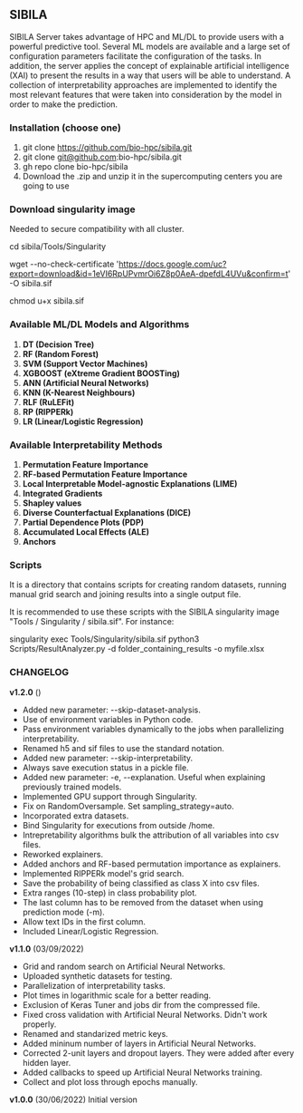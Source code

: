 ## SIBILA
SIBILA Server takes advantage of HPC and ML/DL to provide users with a powerful predictive tool. Several ML models are available and a large set of configuration parameters facilitate the configuration of the tasks. In addition, the server applies the concept of explainable artificial intelligence (XAI) to present the results in a way that users will be able to understand. A collection of interpretability approaches are implemented to identify the most relevant features that were taken into consideration by the model in order to make the prediction. 

### Installation (choose one)
1. git clone https://github.com/bio-hpc/sibila.git
2. git clone git@github.com:bio-hpc/sibila.git
3. gh repo clone bio-hpc/sibila
4. Download the .zip and unzip it in the supercomputing centers you are going to use 

### Download singularity image 
Needed to secure compatibility with all cluster.

cd sibila/Tools/Singularity

wget --no-check-certificate 'https://docs.google.com/uc?export=download&id=1eVI6RpUPvmrOi6Z8p0AeA-dpefdL4UVu&confirm=t' -O sibila.sif

chmod u+x sibila.sif

### Available ML/DL Models and Algorithms
1. **DT (Decision Tree)**
2. **RF (Random Forest)**
3. **SVM (Support Vector Machines)**
4. **XGBOOST (eXtreme Gradient BOOSTing)**
5. **ANN (Artificial Neural Networks)**
6. **KNN (K-Nearest Neighbours)**
7. **RLF (RuLEFit)**
8. **RP (RIPPERk)**
9. **LR (Linear/Logistic Regression)**

### Available Interpretability Methods
1. **Permutation Feature Importance**
2. **RF-based Permutation Feature Importance**
3. **Local Interpretable Model-agnostic Explanations (LIME)**
4. **Integrated Gradients** 
5. **Shapley values**
6. **Diverse Counterfactual Explanations (DICE)**
7. **Partial Dependence Plots (PDP)**
8. **Accumulated Local Effects (ALE)**
9. **Anchors**

### Scripts
It is a directory that contains scripts for creating random datasets, running manual grid search and joining results into a single output file. 

It is recommended to use these scripts with the SIBILA singularity image "Tools / Singularity / sibila.sif". 
For instance:

singularity exec Tools/Singularity/sibila.sif python3 Scripts/ResultAnalyzer.py -d folder_containing_results -o myfile.xlsx

### CHANGELOG
**v1.2.0** ()
- Added new parameter: --skip-dataset-analysis.
- Use of environment variables in Python code.
- Pass environment variables dynamically to the jobs when parallelizing interpretability.
- Renamed h5 and sif files to use the standard notation.
- Added new parameter: --skip-interpretability.
- Always save execution status in a pickle file.
- Added new parameter: -e, --explanation. Useful when explaining previously trained models.
- Implemented GPU support through Singularity.
- Fix on RandomOversample. Set sampling_strategy=auto.
- Incorporated extra datasets.
- Bind Singularity for executions from outside /home.
- Intrepretability algorithms bulk the attribution of all variables into csv files.
- Reworked explainers.
- Added anchors and RF-based permutation importance as explainers.
- Implemented RIPPERk model's grid search.
- Save the probability of being classified as class X into csv files.
- Extra ranges (10-step) in class probability plot.
- The last column has to be removed from the dataset when using prediction mode (-m).
- Allow text IDs in the first column.
- Included Linear/Logistic Regression.

**v1.1.0** (03/09/2022)
- Grid and random search on Artificial Neural Networks.
- Uploaded synthetic datasets for testing.
- Parallelization of interpretability tasks.
- Plot times in logarithmic scale for a better reading.
- Exclusion of Keras Tuner and jobs dir from the compressed file.
- Fixed cross validation with Artificial Neural Networks. Didn't work properly.
- Renamed and standarized metric keys.
- Added mininum number of layers in Artificial Neural Networks.
- Corrected 2-unit layers and dropout layers. They were added after every hidden layer. 
- Added callbacks to speed up Artificial Neural Networks training.
- Collect and plot loss through epochs manually.

**v1.0.0** (30/06/2022)
Initial version
